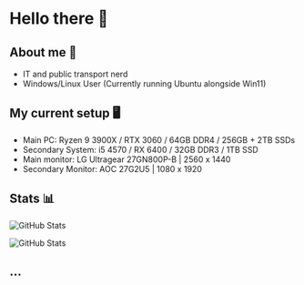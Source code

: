 # Hello there 👋

## About me 👤

- IT and public transport nerd 
- Windows/Linux User (Currently running Ubuntu alongside Win11)

## My current setup 🖥️
  
- Main PC: Ryzen 9 3900X / RTX 3060 / 64GB DDR4 / 256GB + 2TB SSDs
- Secondary System: i5 4570 / RX 6400 / 32GB DDR3 / 1TB SSD
- Main monitor: LG Ultragear 27GN800P-B | 2560 x 1440
- Secondary Monitor: AOC 27G2U5 | 1080 x 1920

## Stats 📊

![GitHub Stats](https://github-readme-stats.vercel.app/api?username=NoobieDevX&theme=nord&show_icons=true&hide_border=true&count_private=true)

![GitHub Stats](https://github-readme-stats.vercel.app/api/top-langs/?username=NoobieDevX&theme=nord&show_icons=true&hide_border=true&layout=compact)

## ...
